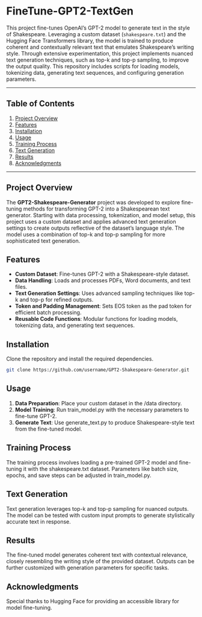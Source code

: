 # FineTune-GPT2-TextGen

This project fine-tunes OpenAI’s GPT-2 model to generate text in the style of Shakespeare. Leveraging a custom dataset (`shakespeare.txt`) and the Hugging Face Transformers library, the model is trained to produce coherent and contextually relevant text that emulates Shakespeare’s writing style. Through extensive experimentation, this project implements nuanced text generation techniques, such as top-k and top-p sampling, to improve the output quality. This repository includes scripts for loading models, tokenizing data, generating text sequences, and configuring generation parameters.

---

## Table of Contents
1. [Project Overview](#project-overview)
2. [Features](#features)
3. [Installation](#installation)
4. [Usage](#usage)
5. [Training Process](#training-process)
6. [Text Generation](#text-generation)
7. [Results](#results)
8. [Acknowledgments](#acknowledgments)

---

## Project Overview

The **GPT2-Shakespeare-Generator** project was developed to explore fine-tuning methods for transforming GPT-2 into a Shakespearean text generator. Starting with data processing, tokenization, and model setup, this project uses a custom dataset and applies advanced text generation settings to create outputs reflective of the dataset’s language style. The model uses a combination of top-k and top-p sampling for more sophisticated text generation.

## Features

- **Custom Dataset**: Fine-tunes GPT-2 with a Shakespeare-style dataset.
- **Data Handling**: Loads and processes PDFs, Word documents, and text files.
- **Text Generation Settings**: Uses advanced sampling techniques like top-k and top-p for refined outputs.
- **Token and Padding Management**: Sets EOS token as the pad token for efficient batch processing.
- **Reusable Code Functions**: Modular functions for loading models, tokenizing data, and generating text sequences.

## Installation

Clone the repository and install the required dependencies.

```bash
git clone https://github.com/username/GPT2-Shakespeare-Generator.git
```

## Usage
1. **Data Preparation**: Place your custom dataset in the /data directory.
2. **Model Training**: Run train_model.py with the necessary parameters to fine-tune GPT-2.
3. **Generate Text**: Use generate_text.py to produce Shakespeare-style text from the fine-tuned model.

## Training Process
The training process involves loading a pre-trained GPT-2 model and fine-tuning it with the shakespeare.txt dataset. Parameters like batch size, epochs, and save steps can be adjusted in train_model.py.

## Text Generation
Text generation leverages top-k and top-p sampling for nuanced outputs. The model can be tested with custom input prompts to generate stylistically accurate text in response.

## Results
The fine-tuned model generates coherent text with contextual relevance, closely resembling the writing style of the provided dataset. Outputs can be further customized with generation parameters for specific tasks.

## Acknowledgments
Special thanks to Hugging Face for providing an accessible library for model fine-tuning.
